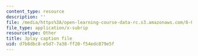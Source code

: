 ```yaml
---
content_type: resource
description: ''
file: /media/https%3A/open-learning-course-data-rc.s3.amazonaws.com/8-06-quantum-physics-iii-spring-2018/d7b8dbc8e5d77a38ff20f54edc879e5f_A4-kg_F34qc.srt
file_type: application/x-subrip
resourcetype: Other
title: 3play caption file
uid: d7b8dbc8-e5d7-7a38-ff20-f54edc879e5f
---
```

